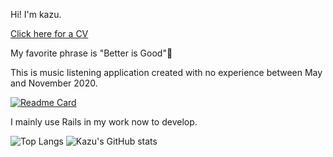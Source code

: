 Hi! I'm kazu.

[Click here for a CV](https://github.com/Kazuho-Shibuya/curriculum-vitae)

My favorite phrase is "Better is Good"💪

This is music listening application created with no experience between May and November 2020.

[![Readme Card](https://github-readme-stats.vercel.app/api/pin/?username=Kazuho-Shibuya&repo=UnknownMusic)](https://github.com/Kazuho-Shibuya/UnknownMusic)

I mainly use Rails in my work now to develop.

![Top Langs](https://github-readme-stats.vercel.app/api/top-langs/?username=Kazuho-Shibuya&hide=html)
![Kazu's GitHub stats](https://github-readme-stats.vercel.app/api?username=Kazuho-Shibuya&show_icons=true&count_private=true&line_height=40)
